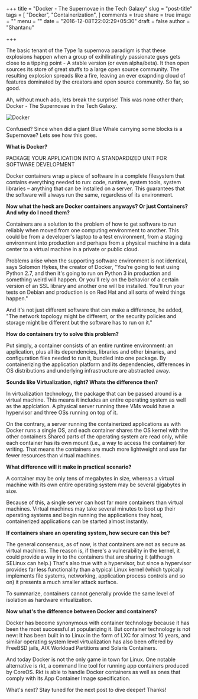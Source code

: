 +++
title = "Docker - The Supernovae in the Tech Galaxy"
slug = "post-title"
tags = [
  "Docker",
  "Containerization",
]
comments = true
share = true
image = ""
menu = ""
date = "2016-12-08T22:02:29+05:30"
draft = false
author = "Shantanu"

+++

The basic tenant of the Type 1a supernova paradigm is that these explosions happen when a group of exihiliratingly passionate guys gets close to a tipping point - A stable version (or even alpha/beta). It then open sources its store of great stuffs to a large open source community. The resulting explosion spreads like a fire, leaving an ever exapnding cloud of features dominated by the creators and open source community. So far, so good.

Ah, without much ado, lets break the surprise! This was none other than; Docker - The Supernovae in the Tech Galaxy.

![Docker](https://upload.wikimedia.org/wikipedia/commons/7/79/Docker_(container_engine)_logo.png)

Confused? Since when did a giant Blue Whale carrying some blocks is a Supernovae? Lets see how this goes.

**What is Docker?**

PACKAGE YOUR APPLICATION INTO A STANDARDIZED UNIT FOR SOFTWARE DEVELOPMENT

Docker containers wrap a piece of software in a complete filesystem that contains everything needed to run: code, runtime, system tools, system libraries – anything that can be installed on a server. This guarantees that the software will always run the same, regardless of its environment.

**Now what the heck are Docker containers anyways? Or just Containers? And why do I need them?**



Containers are a solution to the problem of how to get software to run reliably when moved from one computing environment to another. This could be from a developer's laptop to a test environment, from a staging environment into production and perhaps from a physical machine in a data center to a virtual machine in a private or public cloud.

Problems arise when the supporting software environment is not identical, says Solomon Hykes, the creator of Docker, "You're going to test using Python 2.7, and then it's going to run on Python 3 in production and something weird will happen. Or you'll rely on the behavior of a certain version of an SSL library and another one will be installed. You'll run your tests on Debian and production is on Red Hat and all sorts of weird things happen."

And it's not just different software that can make a difference, he added, "The network topology might be different, or the security policies and storage might be different but the software has to run on it."

**How do containers try to solve this problem?**

Put simply, a container consists of an entire runtime environment: an application, plus all its dependencies, libraries and other binaries, and configuration files needed to run it, bundled into one package. By containerizing the application platform and its dependencies, differences in OS distributions and underlying infrastructure are abstracted away.

**Sounds like Virtualization, right? Whats the difference then?**

In virtualization technology, the package that can be passed around is a virtual machine. This means it includes an entire operating system as well as the applciation. A physical server running three VMs would have a hypervisor and three OSs running on top of it.

On the contrary, a server running the containerized applications as with Docker runs a single OS, and each container shares the OS kernel with the other containers.Shared parts of the operating system are read only, while each container has its own mount (i.e., a way to access the container) for writing. That means the containers are much more lightweight and use far fewer resources than virtual machines.

**What difference will it make in practical scenario?**

A container may be only tens of megabytes in size, whereas a virtual machine with its own entire operating system may be several gigabytes in size.

Because of this, a single server can host far more containers than virtual machines. Virtual machines may take several minutes to boot up their operating systems and begin running the applications they host, containerized applications can be started almost instantly.

**If containers share an operating system, how secure can this be?**

The general consensus, as of now, is that containers are not as secure as virtual machines. The reason is, if there's a vulnerability in the kernel, it could provide a way in to the containers that are sharing it (although SELinux can help.) That's also true with a hypervisor, but since a hypervisor provides far less functionality than a typical Linux kernel (which typically implements file systems, networking, application process controls and so on) it presents a much smaller attack surface.

To summarize, containers cannot generally provide the same level of isolation as hardware virtualization.

**Now what's the difference between Docker and containers?**

Docker has become synonymous with container technology because it has been the most successful at popularizing it. But container technology is not new: It has been built in to Linux in the form of LXC for almost 10 years, and similar operating system level virtualization has also been offered by FreeBSD jails, AIX Workload Partitions and Solaris Containers.

And today Docker is not the only game in town for Linux. One notable alternative is rkt, a command line tool for running app containers produced by CoreOS. Rkt is able to handle Docker containers as well as ones that comply with its App Container Image specification.

What's next? Stay tuned for the next post to dive deeper! Thanks!


